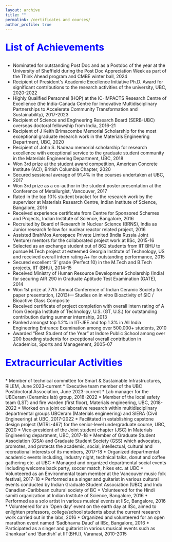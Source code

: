 ```yaml
---
layout: archive
title: ""
permalink: /certificates and courses/
author_profile: true
---
```



<p style="text-align:left; color:Blue; font-size:30px; font-weight:bold;"> List of Achievements </p>

* Nominated for outstanding Post Doc and as a Postdoc of the year at the University of Sheffield during the Post Doc Appreciation Week as part of the Think Ahead program and CMBE winter ball, 2024
*	Recipient of President's Academic Excellence Initiative Ph.D. Award for significant contributions to the research activities of the university, UBC, 2020-2022
*	Highly Qualified Personnel (HQP) at the IC-IMPACTS Research Centre of Excellence (the India-Canada Centre for Innovative Multidisciplinary Partnerships to Accelerate Community Transformation and Sustainability), 2017-2023
*	Recipient of Science and Engineering Research Board (SERB-UBC) overseas doctoral fellowship from India, 2016-21
*	Recipient of J Keith Brimacombe Memorial Scholarship for the most exceptional graduate research work in the Materials Engineering Department, UBC, 2020
*	Recipient of John S. Nadeau memorial scholarship for research excellence with exceptional service to the graduate student community in the Materials Engineering Department, UBC, 2018 
*	Won 3rd prize at the student award competition, American Concrete Institute (ACI), British Columbia Chapter, 2020
*	Secured sessional average of 91.4% in the courses undertaken at UBC, 2017
*	Won 3rd prize as a co-author in the student poster presentation at the Conference of Metallurgist, Vancouver, 2017
*	Rated in the top 10% student bracket for the research work by the supervisor at Materials Research Centre, Indian Institute of Science, Bangalore, 2016
*	Received experience certificate from Centre for Sponsored Schemes and Projects, Indian Institute of Science, Bangalore, 2016
*	Recruited by Board of Research in Nuclear Science (BRNS), India as Junior research fellow for nuclear reactor related project, 2016
*	Assisted BrahMos Aerospace Private Limited (India Russia Joint Venture) mentors for the collaborated project work at IISc, 2015-16
*	Selected as an exchange student out of 862 students from IIT BHU to pursue M.Tech project at esteemed Georgia Institute of Technology, US and received overall intern rating A+ for outstanding performance, 2015
*	Secured excellent ‘S’ grade (Perfect 10) in the M.Tech and B.Tech projects, IIT (BHU), 2014-15
*	Received Ministry of Human Resource Development Scholarship (India) for securing AIR 290 in Graduate Aptitude Test Examination (GATE), 2014
*	Won 1st prize at 77th Annual Conference of Indian Ceramic Society for paper presentation, (2013)— Studies on in vitro Bioactivity of SIC / Bioactive Glass Composite
*	Received certificate of project completion with overall intern rating of A from Georgia Institute of Technology, U.S. (GT, U.S.) for outstanding contribution during summer internship, 2013
*	Ranked amongst top 1.2% in IIT-JEE and top 1.3% in All India Engineering Entrance Examination among over 500,000+ students, 2010
*	Awarded “Best Student of the Year” at Indore Public School among over 200 boarding students for exceptional overall contribution in Academics, Sports and Management, 2005-07

<p style="text-align:left; color:Blue; font-size:30px; font-weight:bold;"> Extracurricular Activities </p>
* Member of technical committee for Smart & Sustainable Infrastructures, RILEM, June 2023-current
* Executive team member of the UBC Postdoctoral Association, June 2023-current
* Lab manager for the UBCeram (Ceramics lab) group, 2018-2022
*	Member of the local safety team (LST) and fire warden (first floor), Materials engineering, UBC, 2018-2022
*	Worked on a joint collaborative research within multidisciplinary departmental groups UBCeram (Materials engineering) and SIERA (Civil Engineering) at UBC, 2017-2022
*	Facilitated in establishing capstone design project (MTRL-467) for the senior-level undergraduate course, UBC, 2020
*	Vice-president of the Joint student chapter (JSC) in Materials Engineering department, UBC, 2017-18
*	Member of Graduate Student Association (GSA) and Graduate Student Society (GSS) which advocates, promotes, and protects the academic, social, intellectual, cultural and recreational interests of its members, 2017-18
*	Organized departmental academic events including, industry night, technical talks, donut and coffee gathering etc. at UBC
*	Managed and organized departmental social events including welcome back party, soccer match, hikes etc. at UBC 
*	Volunteered as an Environmental team member at the Vancouver music folk festival, 2017-18
*	Performed as a singer and guitarist in various cultural events conducted by Indian Graduate Student Association (UBC) and Indo Canadian-Caribbean cultural society of BC
*	Volunteered for the Hindi samiti organization at Indian Institute of Science, Bangalore, 2016
*	Performed as a solo artist in various musical events at IISc, Bangalore, 2016 
*	Volunteered for an ‘Open day’ event on the earth day at IISc, aimed to enlighten professors, college/school students about the current research work carried out in the labs, 2016 
*	Organized and volunteered for an open marathon event named ‘Sadbhavna Daud’ at IISc, Bangalore, 2016
*	Participated as a singer and guitarist in various musical events such as ‘Jhankaar’ and ‘Bandish’ at IIT(BHU), Varanasi, 2010-2015
